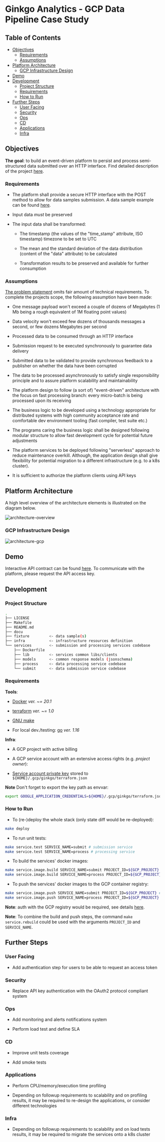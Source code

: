 # Ginkgo Analytics - GCP Data Pipeline Case Study <!-- omit in toc -->

## Table of Contents <!-- omit in toc -->
  * [Objectives](#objectives)
    + [Requirements](#requirements)
    + [Assumptions](#assumptions)
  * [Platform Architecture](#platform-architecture)
    + [GCP Infrastructure Design](#gcp-infrastructure-design)
  * [Demo](#demo)
  * [Development](#development)
    + [Project Structure](#project-structure)
    + [Requirements](#requirements-1)
    + [How to Run](#how-to-run)
  * [Further Steps](#further-steps)
    + [User Facing](#user-facing)
    + [Security](#security)
    + [Ops](#ops)
    + [CD](#cd)
    + [Applications](#applications)
    + [Infra](#infra)

## Objectives

**The goal**: to build an event-driven platform to persist and process semi-structured data submitted over an HTTP interface. Find detailed description of the project [here](./docu/description.pdf).

### Requirements

- The platform shall provide a secure HTTP interface with the POST method to allow for data samples submission. A data sample example can be found [here](./fixture/sample.json).

- Input data *must* be preserved

- The input data shall be transformed:

    - The timestamp (the values of the "time_stamp" attribute, ISO timestamp) timezone to be set to UTC

    - The mean and the standard deviation of the data distribution (content of the "data" attribute) to be calculated

    - Transformation results to be preserved and available for further consumption

### Assumptions

[The problem statement](./docu/description.pdf) omits fair amount of technical requirements. To complete the projects scope, the following assumption have been made:

- One message payload won't exceed a couple of dozens of Megabytes (1 Mb being a rough equivalent of 1M floating point values)

- Data velocity won't exceed few dozens of thousands messages a second, or few dozens Megabytes per second

- Processed data to be consumed through an HTTP interface

- Submission request to be executed synchronously to guarantee data delivery

- Submitted data to be validated to provide synchronous feedback to a publisher on whether the data have been corrupted

- The data to be processed asynchronously to satisfy single responsibility principle and to assure platform scalability and maintainability

- The platform design to follow (a sort of) "event-driven" architecture with the focus on fast processing branch: every micro-batch is being processed upon its receiving

- The business logic to be developed using a technology appropriate for distributed systems with high community acceptance rate and comfortable dev environment tooling (fast compiler, test suite etc.)

- The programs caring the business logic shall be designed following modular structure to allow fast development cycle for potential future adjustments

- The platform services to be deployed following "serverless" approach to reduce maintenance overkill. Although, the application design shall give flexibility for potential migration to a different infrastructure (e.g. to a k8s cluster).

- It is sufficient to authorize the platform clients using API keys

## Platform Architecture

A high level overview of the architecture elements is illustrated on the diagram below.

![architecture-overview](./docu/img/architecture_overview.jpg)

### GCP Infrastructure Design

![architecture-gcp](./docu/img/architecture_gcp.jpg)

## Demo

Interactive API contract can be found [here](https://app.swaggerhub.com/apis/kislerdm/ginkgo/v1.0). To communicate with the platform, please request the API access key.

## Development

### Project Structure

```bash
.
├── LICENSE
├── Makefile
├── README.md
├── docu
├── fixture         <- data sample(s)
├── infra           <- infrastructure resources definition
└── services        <- submission and processing services codebase
    ├── Dockerfile
    ├── lib         <- services common libs/clients
    ├── models      <- common response models (jsonschema)
    ├── process     <- data processing service codebase
    └── submit      <- data submission service codebase
```

### Requirements

**Tools**:

- [Docker](https://www.docker.com/) *ver. ~= 20.1*

- [terraform](https://www.terraform.io/) *ver. ~= 1.0*

- [GNU make](https://www.gnu.org/software/make/)

- For local dev./testing: [go](https://golang.org/) *ver. 1.16*

**Infra**:

- A GCP project with active billing

- A GCP service account with an extensive access rights (e.g. *project owner*):

- [Service account private key](https://cloud.google.com/iam/docs/creating-managing-service-account-keys#iam-service-account-keys-create-gcloud) stored to `${HOME}/.gcp/ginkgo/terraform.json`

**Note** Don't forget to export the key path as envvar:

```bash
export GOOGLE_APPLICATION_CREDENTIALS=${HOME}/.gcp/ginkgo/terraform.json
```

### How to Run

- To (re-)deploy the whole stack (only state diff would be re-deployed):

```bash
make deploy
```

- To run unit tests:

```bash
make service.test SERVICE_NAME=submit # submission service
make service.test SERVICE_NAME=process # processing service
```

- To build the services' docker images:

```bash
make service.image.build SERVICE_NAME=submit PROJECT_ID=${GCP_PROJECT} # submission service
make service.image.build SERVICE_NAME=process PROJECT_ID=${GCP_PROJECT} # processing service
```

- To push the services' docker images to the GCP container registry:

```bash
make service.image.push SERVICE_NAME=submit PROJECT_ID=${GCP_PROJECT} # submission service
make service.image.push SERVICE_NAME=process PROJECT_ID=${GCP_PROJECT} # processing service
```

**Note**: auth with the GCP registry would be required, see details [here](https://cloud.google.com/container-registry/docs/advanced-authentication).

**Note**: To combine the build and push steps, the command `make service.rebuild` could be used with the arguments `PROJECT_ID` and `SERVICE_NAME`.

## Further Steps

### User Facing

- Add authentication step for users to be able to request an access token

### Security

- Replace API key authentication with the OAuth2 protocol compliant system

### Ops

- Add monitoring and alerts notifications system

- Perform load test and define SLA

### CD

- Improve unit tests coverage

- Add smoke tests

### Applications

- Perform CPU/memory/execution time profiling

- Depending on followup requirements to scalability and on profiling results, it may be required to re-design the applications, or consider different technologies

### Infra

- Depending on followup requirements to scalability and on load tests results, it may be required to migrate the services onto a k8s cluster
